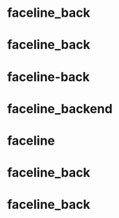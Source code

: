 # faceline_back
# faceline_back
# faceline-back
# faceline_backend
# faceline
# faceline_back
# faceline_back
